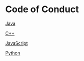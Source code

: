 # Code of Conduct

[Java](https://google.github.io/styleguide/javaguide.html)

[C++](https://google.github.io/styleguide/cppguide.html)

[JavaScript](https://google.github.io/styleguide/jsguide.html)

[Python](https://google.github.io/styleguide/pyguide.html)

